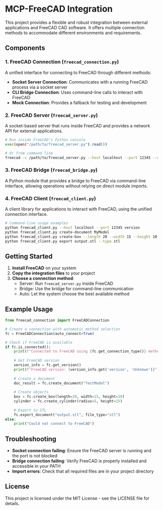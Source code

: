 # MCP-FreeCAD Integration

This project provides a flexible and robust integration between external applications and FreeCAD CAD software. It offers multiple connection methods to accommodate different environments and requirements.

## Components

### 1. FreeCAD Connection (`freecad_connection.py`)

A unified interface for connecting to FreeCAD through different methods:

- **Socket Server Connection**: Communicates with a running FreeCAD process via a socket server
- **CLI Bridge Connection**: Uses command-line calls to interact with FreeCAD
- **Mock Connection**: Provides a fallback for testing and development

### 2. FreeCAD Server (`freecad_server.py`)

A socket-based server that runs inside FreeCAD and provides a network API for external applications.

```bash
# Run inside FreeCAD's Python console
exec(open("/path/to/freecad_server.py").read())

# Or from command line
freecad -c /path/to/freecad_server.py --host localhost --port 12345 --debug
```

### 3. FreeCAD Bridge (`freecad_bridge.py`)

A Python module that provides a bridge to FreeCAD via command-line interface, allowing operations without relying on direct module imports.

### 4. FreeCAD Client (`freecad_client.py`)

A client library for applications to interact with FreeCAD, using the unified connection interface.

```bash
# Command-line usage examples
python freecad_client.py --host localhost --port 12345 version
python freecad_client.py create-document MyModel
python freecad_client.py create-box --length 20 --width 15 --height 10
python freecad_client.py export output.stl --type stl
```

## Getting Started

1. **Install FreeCAD** on your system
2. **Copy the integration files** to your project
3. **Choose a connection method**:
   - Server: Run `freecad_server.py` inside FreeCAD
   - Bridge: Use the bridge for command-line communication
   - Auto: Let the system choose the best available method

## Example Usage

```python
from freecad_connection import FreeCADConnection

# Create a connection with automatic method selection
fc = FreeCADConnection(auto_connect=True)

# Check if FreeCAD is available
if fc.is_connected():
    print(f"Connected to FreeCAD using {fc.get_connection_type()} method")
    
    # Get FreeCAD version
    version_info = fc.get_version()
    print(f"FreeCAD version: {version_info.get('version', 'Unknown')}")
    
    # Create a document
    doc_result = fc.create_document("TestModel")
    
    # Create objects
    box = fc.create_box(length=20, width=15, height=10)
    cylinder = fc.create_cylinder(radius=5, height=15)
    
    # Export to STL
    fc.export_document("output.stl", file_type="stl")
else:
    print("Could not connect to FreeCAD")
```

## Troubleshooting

- **Socket connection failing**: Ensure the FreeCAD server is running and the port is not blocked
- **Bridge connection failing**: Verify FreeCAD is properly installed and accessible in your PATH
- **Import errors**: Check that all required files are in your project directory

## License

This project is licensed under the MIT License - see the LICENSE file for details.
